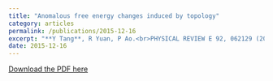```yaml
---
title: "Anomalous free energy changes induced by topology"
category: articles
permalink: /publications/2015-12-16
excerpt: "**Y Tang**, R Yuan, P Ao.<br>PHYSICAL REVIEW E 92, 062129 (2015)"
date: 2015-12-16
---
```


[Download the PDF here](https://github.com/jamestang23/jamestang23.github.io/blob/master/8.pdf)
